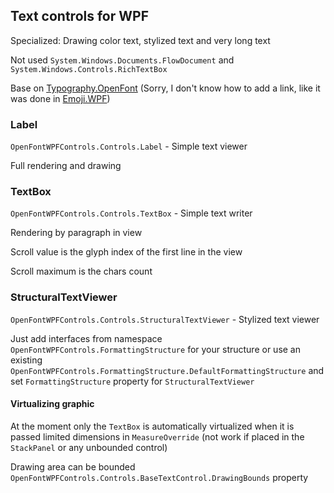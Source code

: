 ## Text controls for WPF

Specialized: Drawing color text, stylized text and very long text

Not used `System.Windows.Documents.FlowDocument` and `System.Windows.Controls.RichTextBox`

Base on  [Typography.OpenFont](https://github.com/samhocevar-forks/typography/tree/master/Typography.OpenFont) (Sorry, I don't know how to add a link, like it was done in [Emoji.WPF](https://github.com/samhocevar/emoji.wpf))

### Label 

`OpenFontWPFControls.Controls.Label` - Simple text viewer

Full rendering and drawing

### TextBox

`OpenFontWPFControls.Controls.TextBox` - Simple text writer

Rendering by paragraph in view

Scroll value is the glyph index of the first line in the view

Scroll maximum is the chars count

### StructuralTextViewer

`OpenFontWPFControls.Controls.StructuralTextViewer` - Stylized text viewer

Just add interfaces from namespace `OpenFontWPFControls.FormattingStructure` for your structure or use an existing `OpenFontWPFControls.FormattingStructure.DefaultFormattingStructure` and set `FormattingStructure` property for `StructuralTextViewer`


#### Virtualizing graphic

At the moment only the `TextBox` is automatically virtualized when it is passed limited dimensions in `MeasureOverride` (not work if placed in the `StackPanel` or any unbounded control)

Drawing area can be bounded `OpenFontWPFControls.Controls.BaseTextControl.DrawingBounds` property
